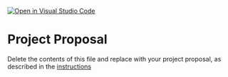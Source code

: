 [![Open in Visual Studio Code](https://classroom.github.com/assets/open-in-vscode-c66648af7eb3fe8bc4f294546bfd86ef473780cde1dea487d3c4ff354943c9ae.svg)](https://classroom.github.com/online_ide?assignment_repo_id=8391870&assignment_repo_type=AssignmentRepo)
# Project Proposal
Delete the contents of this file and replace with your project proposal, as described in the [instructions](./instructions.md)